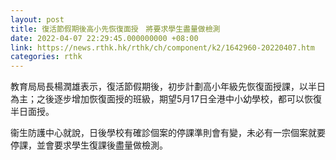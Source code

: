 ```yaml
---
layout: post
title: 復活節假期後高小先恢復面授　將要求學生盡量做檢測
date: 2022-04-07 22:29:45.000000000 +08:00
link: https://news.rthk.hk/rthk/ch/component/k2/1642960-20220407.htm
categories: rthk
---
```


教育局局長楊潤雄表示，復活節假期後，初步計劃高小年級先恢復面授課，以半日為主；之後逐步增加恢復面授的班級，期望5月17日全港中小幼學校，都可以恢復半日面授。

衞生防護中心就說，日後學校有確診個案的停課準則會有變，未必有一宗個案就要停課，並會要求學生復課後盡量做檢測。
